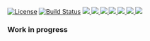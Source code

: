 [![License](https://img.shields.io/badge/License-Apache%202.0-blue.svg)](https://opensource.org/licenses/Apache-2.0)
[![Build Status](https://travis-ci.org/gwt-jelement/jsinterop-gen.svg?branch=master)](https://travis-ci.org/gwt-jelement/jsinterop-gen)
<a href="https://sonarcloud.io/dashboard?id=com.10xdev%3Ajsinterop-gen"
target="_blank"> <img
src="https://sonarcloud.io/api/badges/gate?key=com.10xdev:jsinterop-gen&template=FLAT"/>
<img
src="https://sonarcloud.io/api/badges/measure?key=com.10xdev:jsinterop-gen&metric=ncloc&template=FLAT"/>
<img
src="https://sonarcloud.io/api/badges/measure?key=com.10xdev:jsinterop-gen&metric=sqale_debt_ratio&template=FLAT"/>
<img
src="https://sonarcloud.io/api/badges/measure?key=com.10xdev:jsinterop-gen&metric=bugs&template=FLAT"/>
<img
src="https://sonarcloud.io/api/badges/measure?key=com.10xdev:jsinterop-gen&metric=vulnerabilities&template=FLAT"/>
<img
src="https://sonarcloud.io/api/badges/measure?key=com.10xdev:jsinterop-gen&metric=code_smells&template=FLAT"/>
<img
src="https://sonarcloud.io/api/badges/measure?key=com.10xdev:jsinterop-gen&metric=comment_lines_density&template=FLAT"/>
</a>

### Work in progress